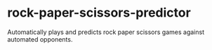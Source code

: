 # rock-paper-scissors-predictor
Automatically plays and predicts rock paper scissors games against automated opponents.
